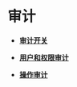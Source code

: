 # 审计<a name="ZH-CN_TOPIC_0242371534"></a>

-   **[审计开关](审计开关.md)**

-   **[用户和权限审计](用户和权限审计.md)**

-   **[操作审计](操作审计.md)**
